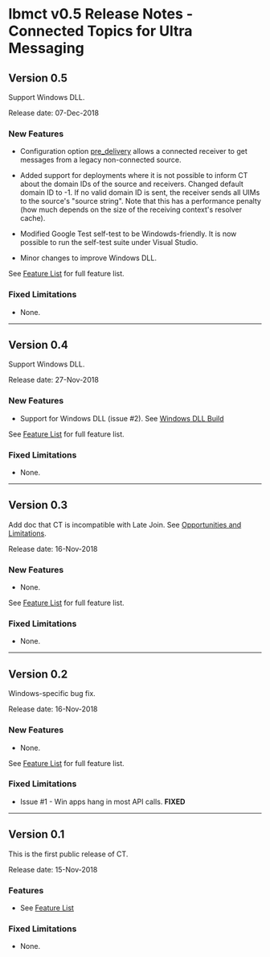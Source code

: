 # lbmct v0.5 Release Notes - Connected Topics for Ultra Messaging

## Version 0.5

Support Windows DLL.

Release date: 07-Dec-2018

### New Features

* Configuration option [pre_delivery](doc/API.md#lbmct_config_tpre_delivery)
allows a connected receiver to get messages from a legacy non-connected
source.

* Added support for deployments where it is not possible to inform CT about
the domain IDs of the source and receivers.
Changed default domain ID to -1.
If no valid domain ID is sent, the receiver sends all UIMs to the
source's "source string".
Note that this has a performance penalty (how much depends on the size
of the receiving context's resolver cache).

* Modified Google Test self-test to be Windowds-friendly.
It is now possible to run the self-test suite under Visual Studio.

* Minor changes to improve Windows DLL.

See [Feature List](../README.md#features) for full feature list.

### Fixed Limitations

* None.

---

## Version 0.4

Support Windows DLL.

Release date: 27-Nov-2018

### New Features

* Support for Windows DLL (issue #2).
See [Windows DLL Build](Internal_Design.md#windows-dll-build)

See [Feature List](../README.md#features) for full feature list.

### Fixed Limitations

* None.

---

## Version 0.3

Add doc that CT is incompatible with Late Join.
See [Opportunities and Limitations](../README.md#opportunities-and-limitations).

Release date: 16-Nov-2018

### New Features

* None.

See [Feature List](../README.md#features) for full feature list.

### Fixed Limitations

* None.

---

## Version 0.2

Windows-specific bug fix.

Release date: 16-Nov-2018

### New Features

* None.

See [Feature List](../README.md#features) for full feature list.

### Fixed Limitations

* Issue #1 - Win apps hang in most API calls.  **FIXED**

---

## Version 0.1

This is the first public release of CT.

Release date: 15-Nov-2018

### Features

* See [Feature List](../README.md#features)

### Fixed Limitations

* None.
